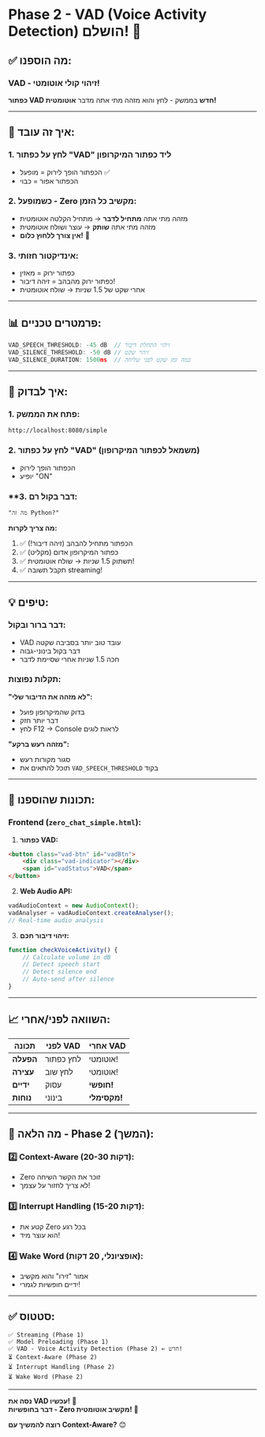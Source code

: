 # Phase 2 - VAD (Voice Activity Detection) הושלם! 🎤

## ✅ **מה הוספנו:**

### **VAD - זיהוי קולי אוטומטי!**

**כפתור VAD חדש** בממשק - לחץ והוא מזהה מתי אתה מדבר **אוטומטית!**

---

## 🎯 **איך זה עובד:**

### **1. לחץ על כפתור "VAD"** ליד כפתור המיקרופון
- הכפתור הופך לירוק = מופעל ✅
- הכפתור אפור = כבוי

### **2. כשמופעל - Zero מקשיב כל הזמן:**
- מזהה מתי אתה **מתחיל לדבר** → מתחיל הקלטה אוטומטית
- מזהה מתי אתה **שותק** → עוצר ושולח אוטומטית
- **אין צורך ללחוץ כלום!** 🎯

### **3. אינדיקטור חזותי:**
- כפתור ירוק = מאזין
- כפתור ירוק מהבהב = זיהה דיבור!
- אחרי שקט של 1.5 שניות → שולח אוטומטית

---

## 📊 **פרמטרים טכניים:**

```javascript
VAD_SPEECH_THRESHOLD: -45 dB  // זיהוי התחלת דיבור
VAD_SILENCE_THRESHOLD: -50 dB // זיהוי שקט
VAD_SILENCE_DURATION: 1500ms  // כמה זמן שקט לפני שליחה
```

---

## 🧪 **איך לבדוק:**

### **1. פתח את הממשק:**
```
http://localhost:8080/simple
```

### **2. לחץ על כפתור "VAD"** (משמאל לכפתור המיקרופון)
- הכפתור הופך לירוק
- יופיע "ON"

### **3. **דבר בקול רם:**
```
"מה זה Python?"
```

**מה צריך לקרות:**
1. ✅ הכפתור מתחיל להבהב (זיהה דיבור!)
2. ✅ כפתור המיקרופון אדום (מקליט)
3. ✅ תשתוק 1.5 שניות → שולח אוטומטית!
4. ✅ תקבל תשובה streaming!

---

## 💡 **טיפים:**

### **דבר ברור ובקול:**
- VAD עובד טוב יותר בסביבה שקטה
- דבר בקול בינוני-גבוה
- חכה 1.5 שניות אחרי שסיימת לדבר

### **תקלות נפוצות:**

**"לא מזהה את הדיבור שלי":**
- בדוק שהמיקרופון פועל
- דבר יותר חזק
- לחץ F12 → Console לראות לוגים

**"מזהה רעש ברקע":**
- סגור מקורות רעש
- תוכל להתאים את `VAD_SPEECH_THRESHOLD` בקוד

---

## 🎨 **תכונות שהוספנו:**

### **Frontend (`zero_chat_simple.html`):**

1. **כפתור VAD:**
```html
<button class="vad-btn" id="vadBtn">
    <div class="vad-indicator"></div>
    <span id="vadStatus">VAD</span>
</button>
```

2. **Web Audio API:**
```javascript
vadAudioContext = new AudioContext();
vadAnalyser = vadAudioContext.createAnalyser();
// Real-time audio analysis
```

3. **זיהוי דיבור חכם:**
```javascript
function checkVoiceActivity() {
    // Calculate volume in dB
    // Detect speech start
    // Detect silence end
    // Auto-send after silence
}
```

---

## 📈 **השוואה לפני/אחרי:**

| תכונה | לפני VAD | אחרי VAD |
|-------|----------|----------|
| **הפעלה** | לחץ כפתור | אוטומטי! |
| **עצירה** | לחץ שוב | אוטומטי! |
| **ידיים** | עסוק | **חופשי!** |
| **נוחות** | בינוני | **מקסימלי!** |

---

## 🚀 **מה הלאה - Phase 2 (המשך):**

### **2️⃣ Context-Aware (20-30 דקות):**
- Zero זוכר את הקשר השיחה
- לא צריך לחזור על עצמך!

### **3️⃣ Interrupt Handling (15-20 דקות):**
- קטע את Zero בכל רגע
- הוא עוצר מיד!

### **4️⃣ Wake Word (אופציונלי, 20 דקות):**
- אמור "זירו" והוא מקשיב
- ידיים חופשיות לגמרי!

---

## ✅ **סטטוס:**

```
✅ Streaming (Phase 1)
✅ Model Preloading (Phase 1)
✅ VAD - Voice Activity Detection (Phase 2) ← חדש!
⏳ Context-Aware (Phase 2)
⏳ Interrupt Handling (Phase 2)
⏳ Wake Word (Phase 2)
```

---

**נסה את VAD עכשיו!** 🎤  
**דבר בחופשיות - Zero מקשיב אוטומטית!** 🚀

**רוצה להמשיך עם Context-Aware?** 😊



